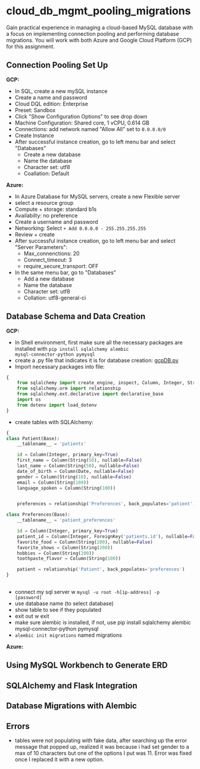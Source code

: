 # cloud_db_mgmt_pooling_migrations
Gain practical experience in managing a cloud-based MySQL database with a focus on implementing connection pooling and performing database migrations. You will work with both Azure and Google Cloud Platform (GCP) for this assignment.

## Connection Pooling Set Up 

**GCP:**  
+ In SQL, create a new mySQL instance 
+ Create a name and password
+ Cloud DQL edition: Enterprise 
+ Preset: Sandbox 
+ Click "Show Configuration Options" to see drop down
+ Machine Configuration: Shared core, 1 vCPU, 0.614 GB
+ Connections: add network named "Allow All" set to <code>0.0.0.0/0</code>
+ Create Instance
+ After successful instance creation, go to left menu bar and select "Databases"
    + Create a new database
    + Name the database
    + Character set: utf8
    + Coallation: Default

**Azure:** 
+ In Azure Database for MySQL servers, create a new Flexible server
+ select a resource group
+ Compute + storage: standard b1s
+ Availabilty: no preference 
+ Create a username and password 
+ Networking: Select <code>+ Add 0.0.0.0 - 255.255.255.255</code>
+ Review + create
+ After successful instance creation, go to left menu bar and select "Server Parameters":
    + Max_connenctions: 20
    + Connect_timeout: 3
    + require_secure_transport: OFF 
+ In the same menu bar, go to "Databases"
    + Add a new database
    + Name the database
    + Character set: utf8
    + Collation: utf8-general-ci

## Database Schema and Data Creation 

**GCP:** 
+ In Shell environment, first make sure all the necessary packages are installed with <code>pip install sqlalchemy alembic mysql-connector-python pymysql</code>
+ create a .py file that indicates it is for database creation: [gcpDB.py](https://github.com/joyc3lin/cloud_db_mgmt_pooling_migrations/blob/main/GCP/gcpDB.py)
+ Import necessary packages into file: 
  
```python
{
    from sqlalchemy import create_engine, inspect, Column, Integer, String, Date, ForeignKey
    from sqlalchemy.orm import relationship
    from sqlalchemy.ext.declarative import declarative_base
    import os 
    from dotenv import load_dotenv
}
```
+ create tables with SQLAlchemy:

```python
{
class Patient(Base):
    __tablename__ = 'patients'

    id = Column(Integer, primary_key=True)
    first_name = Column(String(50), nullable=False)
    last_name = Column(String(50), nullable=False)
    date_of_birth = Column(Date, nullable=False)
    gender = Column(String(10), nullable=False)
    email = Column(String(100))
    language_spoken = Column(String(100))


    preferences = relationship('Preferences', back_populates='patient')

class Preferences(Base):
    __tablename__ = 'patient_preferences'

    id = Column(Integer, primary_key=True)
    patient_id = Column(Integer, ForeignKey('patients.id'), nullable=False)
    favorite_food = Column(String(200), nullable=False)
    favorite_shows = Column(String(200))
    hobbies = Column(String(200))
    toothpaste_flavor = Column(String(100))    

    patient = relationship('Patient', back_populates='preferences')
}
    
```
+ connect my sql server w <code>mysql -u root -h[ip-address] -p [password] </code>
+ use database name (to select database)
+ show table to see if they populated 
+ exit out w exit 
+ make sure alembic is installed, if not, use pip install sqlalchemy alembic mysql-connector-python pymysql
+ <code>alembic init migrations</code> named migrations 

**Azure:** 

## Using MySQL Workbench to Generate ERD

## SQLAlchemy and Flask Integration

## Database Migrations with Alembic

## Errors
+ tables were not populating with fake data, after searching up the error message that popped up, realized it was because i had set gender to a max of 10 characters but one of the options I put was 11. Error was fixed once I replaced it with a new option. 
